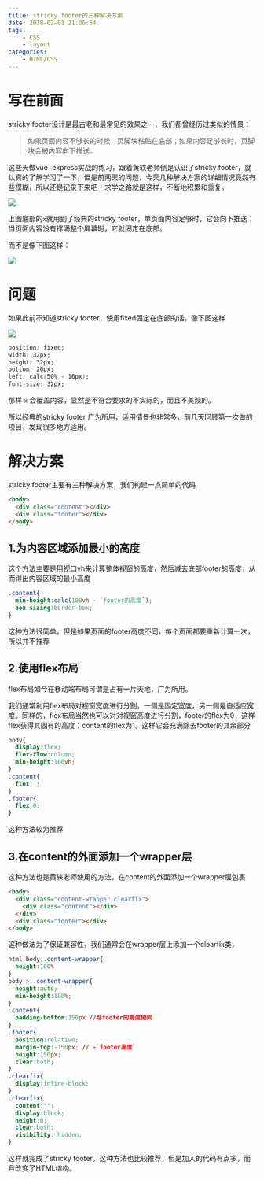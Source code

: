 ```yaml
---
title: stricky footer的三种解决方案
date: 2018-02-01 21:06:54
tags:
    - CSS
    - layout
categories:
    - HTML/CSS
---
```


# 写在前面
stricky footer设计是最古老和最常见的效果之一，我们都曾经历过类似的情景：

>如果页面内容不够长的时候，页脚块粘贴在底部；如果内容足够长时，页脚块会被内容向下推送。

这些天做vue+express实战的练习，跟着黄轶老师倒是认识了stricky footer，就认真的了解学习了一下，但是前两天的问题，今天几种解决方案的详细情况竟然有些模糊，所以还是记录下来吧！求学之路就是这样，不断地积累和重复。

![](http://www.chenqaq.com/assets/images/strickyFooter1.png)

上图底部的`x`就用到了经典的stricky footer，单页面内容足够时，它会向下推送；当页面内容没有撑满整个屏幕时，它就固定在底部。

而不是像下图这样：

![](http://www.chenqaq.com/assets/images/strickyFooter2.png)


# 问题

如果此前不知道stricky footer，使用fixed固定在底部的话，像下图这样

![](http://www.chenqaq.com/assets/images/strickyFooter3.png)

```css
position: fixed;
width: 32px;
height: 32px;
bottom: 20px;
left: calc(50% - 16px);
font-size: 32px;
```

那样 `x` 会覆盖内容，显然是不符合要求的不实际的，而且不美观的。

所以经典的stricky footer 广为所用，适用情景也非常多，前几天回顾第一次做的项目，发现很多地方适用。

# 解决方案
stricky footer主要有三种解决方案，我们构建一点简单的代码

```html
<body>
  <div class="content"></div>
  <div class="footer"></div>
</body>
```

## 1.为内容区域添加最小的高度
这个方法主要是用视口vh来计算整体视窗的高度，然后减去底部footer的高度，从而得出内容区域的最小高度
```css
.content{
  min-height:calc(100vh - `footer的高度`);
  box-sizing:border-box;
}
```
这种方法很简单，但是如果页面的footer高度不同，每个页面都要重新计算一次，所以并不推荐

## 2.使用flex布局
flex布局如今在移动端布局可谓是占有一片天地，广为所用。

我们通常利用flex布局对视窗宽度进行分割，一侧是固定宽度，另一侧是自适应宽度。同样的，flex布局当然也可以对对视窗高度进行分割，footer的flex为0，这样flex获得其固有的高度；content的flex为1。这样它会充满除去footer的其余部分

```css
body{
  display:flex;
  flex-flow:column;
  min-height:100vh;
}
.content{
  flex:1;
}
.footer{
  flex:0;
}
```
这种方法较为推荐

## 3.在content的外面添加一个wrapper层
这种方法也是黄轶老师使用的方法，在content的外面添加一个wrapper层包裹

```html
<body>
  <div class="content-wrapper clearfix">
    <div class="content"></div>
  </div>
  <div class="footer"></div>
</body>
```
这种做法为了保证兼容性，我们通常会在wrapper层上添加一个clearfix类，

```css
html,body,.content-wrapper{
  height:100%
}
body > .content-wrapper{
  height:auto;
  min-height:100%;
}
.content{
  padding-bottom:150px //与footer的高度相同
}
.footer{
  position:relative;
  margin-top:-150px; // -`footer高度`
  height:150px;
  clear:both;
}
.clearfix{
  display:inline-block;
}
.clearfix{
  content:"";
  display:block;
  height:0;
  clear:both;
  visibility: hidden;
}
```
这样就完成了stricky footer，这种方法也比较推荐，但是加入的代码有点多，而且改变了HTML结构。
